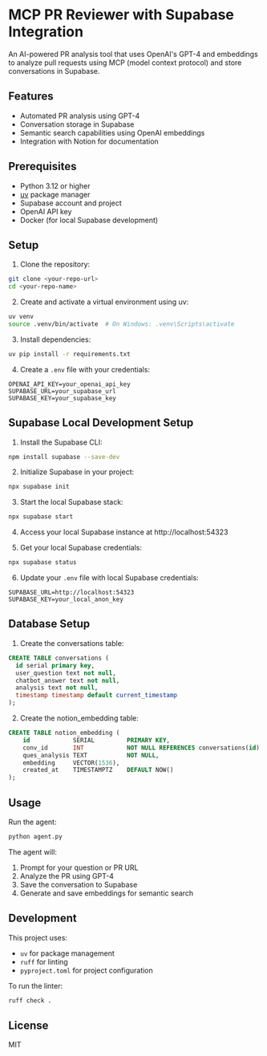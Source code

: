 # MCP PR Reviewer with Supabase Integration

An AI-powered PR analysis tool that uses OpenAI's GPT-4 and embeddings to analyze pull requests using MCP (model context protocol) and store conversations in Supabase.

## Features

- Automated PR analysis using GPT-4
- Conversation storage in Supabase
- Semantic search capabilities using OpenAI embeddings
- Integration with Notion for documentation

## Prerequisites

- Python 3.12 or higher
- [uv](https://github.com/astral-sh/uv) package manager
- Supabase account and project
- OpenAI API key
- Docker (for local Supabase development)

## Setup

1. Clone the repository:
```bash
git clone <your-repo-url>
cd <your-repo-name>
```

2. Create and activate a virtual environment using uv:
```bash
uv venv
source .venv/bin/activate  # On Windows: .venv\Scripts\activate
```

3. Install dependencies:
```bash
uv pip install -r requirements.txt
```

4. Create a `.env` file with your credentials:
```env
OPENAI_API_KEY=your_openai_api_key
SUPABASE_URL=your_supabase_url
SUPABASE_KEY=your_supabase_key
```

## Supabase Local Development Setup

1. Install the Supabase CLI:
```bash
npm install supabase --save-dev
```

2. Initialize Supabase in your project:
```bash
npx supabase init
```

3. Start the local Supabase stack:
```bash
npx supabase start
```

4. Access your local Supabase instance at http://localhost:54323

5. Get your local Supabase credentials:
```bash
npx supabase status
```

6. Update your `.env` file with local Supabase credentials:
```env
SUPABASE_URL=http://localhost:54323
SUPABASE_KEY=your_local_anon_key
```

## Database Setup

1. Create the conversations table:
```sql
CREATE TABLE conversations (
  id serial primary key,
  user_question text not null,
  chatbot_answer text not null,
  analysis text not null,
  timestamp timestamp default current_timestamp
);
```

2. Create the notion_embedding table:
```sql
CREATE TABLE notion_embedding (
    id            SERIAL         PRIMARY KEY,
    conv_id       INT            NOT NULL REFERENCES conversations(id) ON DELETE CASCADE,
    ques_analysis TEXT           NOT NULL,
    embedding     VECTOR(1536),
    created_at    TIMESTAMPTZ    DEFAULT NOW()
);
```

## Usage

Run the agent:
```bash
python agent.py
```

The agent will:
1. Prompt for your question or PR URL
2. Analyze the PR using GPT-4
3. Save the conversation to Supabase
4. Generate and save embeddings for semantic search

## Development

This project uses:
- `uv` for package management
- `ruff` for linting
- `pyproject.toml` for project configuration

To run the linter:
```bash
ruff check .
```

## License

MIT
